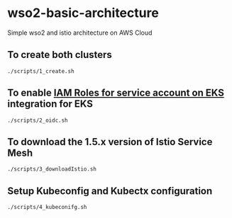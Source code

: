 # wso2-basic-architecture
Simple wso2 and istio architecture on AWS Cloud

## To create both clusters
```
./scripts/1_create.sh
```

## To enable [IAM Roles for service account on EKS](https://docs.aws.amazon.com/eks/latest/userguide/enable-iam-roles-for-service-accounts.html) integration for EKS
```
./scripts/2_oidc.sh
```

## To download the 1.5.x version of Istio Service Mesh
```
./scripts/3_downloadIstio.sh
```

## Setup Kubeconfig and Kubectx configuration
```
./scripts/4_kubeconifg.sh
```
